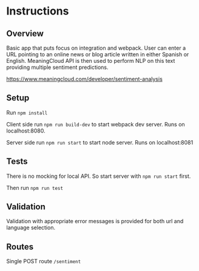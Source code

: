 # Instructions

## Overview
Basic app that puts focus on integration and webpack. User can enter a 
URL pointing to an online news or blog article written in either Spanish or English.
MeaningCloud API is then used to perform NLP on this text providing 
multiple sentiment predictions.

https://www.meaningcloud.com/developer/sentiment-analysis

## Setup
Run ``npm install``

Client side run ``npm run build-dev`` to start webpack dev server. Runs on localhost:8080.

Server side run ``npm run start`` to start node server. Runs on localhost:8081

## Tests
There is no mocking for local API. So start server with ``npm run start`` first.

Then run ``npm run test``

## Validation
Validation with appropriate error messages is provided for both url and language selection.

## Routes
Single POST route ``/sentiment``